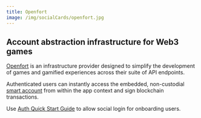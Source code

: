 ```yaml
---
title: Openfort
image: /img/socialCards/openfort.jpg
---
```


## Account abstraction infrastructure for Web3 games

[Openfort](https://openfort.xyz) is an infrastructure provider designed to simplify the development
of games and gamified experiences across their suite of API endpoints. 

Authenticated users can instantly access the embedded, non-custodial
[smart account](https://www.openfort.xyz/docs/security#smart-contract-accounts) from within the app context
and sign blockchain transactions.

Use [Auth Quick Start Guide](https://www.openfort.xyz/docs/guides/getting-started) to allow social login
for onboarding users.
